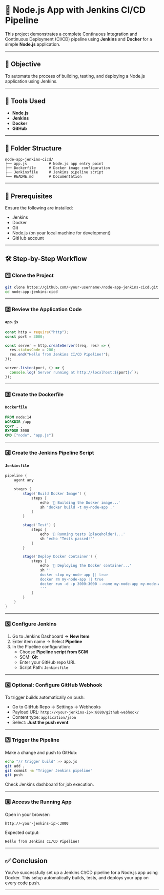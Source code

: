 # 🚀 Node.js App with Jenkins CI/CD Pipeline

This project demonstrates a complete Continuous Integration and Continuous Deployment (CI/CD) pipeline using **Jenkins** and **Docker** for a simple **Node.js** application.

---

## 🎯 Objective

To automate the process of building, testing, and deploying a Node.js application using Jenkins.

---

## 🧰 Tools Used

- **Node.js**
- **Jenkins**
- **Docker**
- **GitHub**

---

## 📁 Folder Structure

```
node-app-jenkins-cicd/
├── app.js          # Node.js app entry point
├── Dockerfile      # Docker image configuration
├── Jenkinsfile     # Jenkins pipeline script
└── README.md       # Documentation
```

---

## 🔧 Prerequisites

Ensure the following are installed:

- Jenkins
- Docker
- Git
- Node.js (on your local machine for development)
- GitHub account

---

## 🛠️ Step-by-Step Workflow

### 1️⃣ Clone the Project

```bash
git clone https://github.com/<your-username>/node-app-jenkins-cicd.git
cd node-app-jenkins-cicd
```

---

### 2️⃣ Review the Application Code

#### `app.js`
```js
const http = require("http");
const port = 3000;

const server = http.createServer((req, res) => {
  res.statusCode = 200;
  res.end("Hello from Jenkins CI/CD Pipeline!");
});

server.listen(port, () => {
  console.log(`Server running at http://localhost:${port}/`);
});
```

---

### 3️⃣ Create the Dockerfile

#### `Dockerfile`
```Dockerfile
FROM node:14
WORKDIR /app
COPY . .
EXPOSE 3000
CMD ["node", "app.js"]
```

---

### 4️⃣ Create the Jenkins Pipeline Script

#### `Jenkinsfile`
```groovy
pipeline {
    agent any

    stages {
        stage('Build Docker Image') {
            steps {
                echo '🔧 Building the Docker image...'
                sh 'docker build -t my-node-app .'
            }
        }

        stage('Test') {
            steps {
                echo '🧪 Running tests (placeholder)...'
                sh 'echo "Tests passed!"'
            }
        }

        stage('Deploy Docker Container') {
            steps {
                echo '🚀 Deploying the Docker container...'
                sh '''
                docker stop my-node-app || true
                docker rm my-node-app || true
                docker run -d -p 3000:3000 --name my-node-app my-node-app
                '''
            }
        }
    }
}
```

---

### 5️⃣ Configure Jenkins

1. Go to Jenkins Dashboard → **New Item**
2. Enter item name → Select **Pipeline**
3. In the Pipeline configuration:
   - Choose **Pipeline script from SCM**
   - SCM: **Git**
   - Enter your GitHub repo URL
   - Script Path: `Jenkinsfile`

---

### 6️⃣ Optional: Configure GitHub Webhook

To trigger builds automatically on push:

- Go to GitHub Repo → Settings → Webhooks
- Payload URL: `http://<your-jenkins-ip>:8080/github-webhook/`
- Content type: `application/json`
- Select: **Just the push event**

---

### 7️⃣ Trigger the Pipeline

Make a change and push to GitHub:

```bash
echo "// trigger build" >> app.js
git add .
git commit -m "Trigger Jenkins pipeline"
git push
```

Check Jenkins dashboard for job execution.

---

### 8️⃣ Access the Running App

Open in your browser:

```
http://<your-jenkins-ip>:3000
```

Expected output:

```
Hello from Jenkins CI/CD Pipeline!
```

---

## ✅ Conclusion

You’ve successfully set up a Jenkins CI/CD pipeline for a Node.js app using Docker. This setup automatically builds, tests, and deploys your app on every code push.

---
